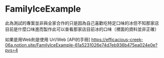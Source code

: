 # FamilyIceExample
此為測試的專案並非與全家合作的只是因為自己喜歡吃特定口味的冰但不知那家店目前是什麼口味進而製作此可以查看那家店目前冰的口味（裡面的資料並非正確）

如果是用Web則是使用 Url/Web
[API的手冊] https://efficacious-creek-06a.notion.site/FamilyIceExample-61a5231026e74d7eb936b475ea024e0e?pvs=4
